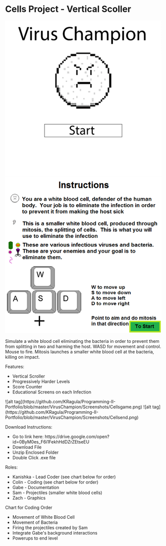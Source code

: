 # Cells Project - Vertical Scoller #

![alt tag](https://github.com/KRagula/Programming-II-Portfolio/blob/master/VirusChampion/Screenshots/TitleScreen.png)
![alt tag](https://github.com/KRagula/Programming-II-Portfolio/blob/master/VirusChampion/Screenshots/InstructionScreen.png)

Simulate a white blood cell eliminating the bacteria in order to prevent them from splitting in two and harming the host.  WASD for movement and control.  Mouse to fire.  Mitosis launches a smaller white blood cell at the bacteria, killing on impact.

Features:
<ul>
<li> Vertical Scroller</li>
<li> Progressively Harder Levels</li>
<li> Score Counter</li>
<li> Educational Screens on each Infection</li>
</ul>
![alt tag](https://github.com/KRagula/Programming-II-Portfolio/blob/master/VirusChampion/Screenshots/Cellsgame.png)
![alt tag](https://github.com/KRagula/Programming-II-Portfolio/blob/master/VirusChampion/Screenshots/Cellsend.png)


Download Instructions:
<ul>
<li> Go to link here: https://drive.google.com/open?id=0ByM0es_F6i1FekhHdDZrZEtseEU</li>
<li> Download File</li>
<li> Unzip Enclosed Folder</li>
<li> Double Click .exe file</li>
</ul>

Roles:
<ul>
<li>Kanishka - Lead Coder (see chart below for order)</li>
<li>Colin - Coding (see chart below for order)</li>
<li>Gabe - Documentation</li>
<li>Sam - Projectiles (smaller white blood cells)</li>
<li>Zach - Graphics</li>
</ul>


Chart for Coding Order
<ul>
<li> Movement of White Blood Cell </li>
<li> Movement of Bacteria </li>
<li> Firing the projectiles created by Sam </li>
<li> Integrate Gabe's background interactions</li>
<li> Powerups to end level </li>
</ul>
